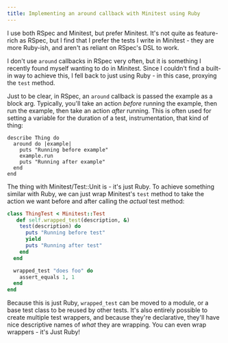 ```yaml
---
title: Implementing an around callback with Minitest using Ruby
---
```


I use both RSpec and Minitest, but prefer Minitest. It's not quite as
feature-rich as RSpec, but I find that I prefer the tests I write in Minitest -
they are more Ruby-ish, and aren't as reliant on RSpec's DSL to work.

I don't use `around` callbacks in RSpec very often, but it is something I
recently found myself wanting to do in Minitest. Since I couldn't find a
built-in way to achieve this, I fell back to just using Ruby - in this case,
proxying the `test` method.

Just to be clear, in RSpec, an `around` callback is passed the example as a
block arg. Typically, you'll take an action _before_ running the example, then
run the example, then take an action _after_ running. This is often used for
setting a variable for the duration of a test, instrumentation, that kind of
thing:

```rspec
describe Thing do
  around do |example|
    puts "Running before example"
    example.run
    puts "Running after example"
  end
end
```

The thing with Minitest/Test::Unit is - it's just Ruby. To achieve something
similar with Ruby, we can just wrap Minitest's `test` method to take the action
we want before and after calling the _actual_ test method:

```ruby
class ThingTest < Minitest::Test
   def self.wrapped_test(description, &)
    test(description) do
      puts "Running before test"
      yield
      puts "Running after test"
    end
  end

  wrapped_test "does foo" do
    assert_equals 1, 1
  end
end
```

Because this is just Ruby, `wrapped_test` can be moved to a module, or a base
test class to be reused by other tests. It's also entirely possible to create
multiple test wrappers, and because they're declarative, they'll have nice
descriptive names of _what_ they are wrapping. You can even wrap wrappers - it's
Just Ruby!
